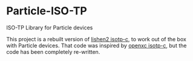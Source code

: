 # Particle-ISO-TP
ISO-TP Library for Particle devices


This project is a rebuilt version of [lishen2 isotp-c](https://github.com/lishen2/isotp-c), to work out of the box with Particle devices. That code was inspired by [openxc isotp-c](https://github.com/openxc/isotp-c), but the code has been completely re-written.

